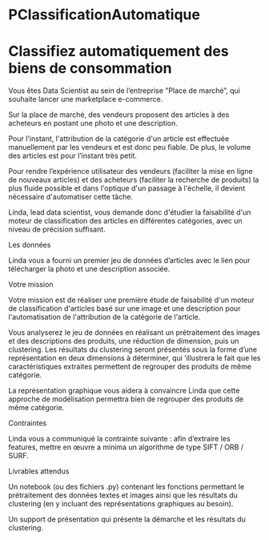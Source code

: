 # PClassificationAutomatique
# Classifiez automatiquement des biens de consommation

Vous êtes Data Scientist au sein de l’entreprise "Place de marché”, qui souhaite lancer une marketplace e-commerce.

Sur la place de marché, des vendeurs proposent des articles à des acheteurs en postant une photo et une description.

Pour l'instant, l'attribution de la catégorie d'un article est effectuée manuellement par les vendeurs et est donc peu fiable. De plus, le volume des articles est pour l’instant très petit.

Pour rendre l’expérience utilisateur des vendeurs (faciliter la mise en ligne de nouveaux articles) et des acheteurs (faciliter la recherche de produits) la plus fluide possible et dans l'optique d'un passage à l'échelle, il devient nécessaire d'automatiser cette tâche.

Linda, lead data scientist, vous demande donc d'étudier la faisabilité d'un moteur de classification des articles en différentes catégories, avec un niveau de précision suffisant.

Les données

Linda vous a fourni un premier jeu de données d’articles avec le lien pour télécharger la photo et une description associée.

Votre mission

Votre mission est de réaliser une première étude de faisabilité d'un moteur de classification d'articles basé sur une image et une description pour l'automatisation de l'attribution de la catégorie de l'article.

Vous analyserez le jeu de données en réalisant un prétraitement des images et des descriptions des produits, une réduction de dimension, puis un clustering. Les résultats du clustering seront présentés sous la forme d’une représentation en deux dimensions à déterminer, qui ’illustrera le fait que les caractéristiques extraites permettent de regrouper des produits de même catégorie.

La représentation graphique vous aidera à convaincre Linda que cette approche de modélisation permettra bien de regrouper des produits de même catégorie.

Contraintes

Linda vous a communiqué la contrainte suivante : afin d’extraire les features, mettre en œuvre a minima un algorithme de type SIFT / ORB / SURF.

Livrables attendus

Un notebook (ou des fichiers .py) contenant les fonctions permettant le prétraitement des données textes et images ainsi que les résultats du clustering (en y incluant des représentations graphiques au besoin).

Un support de présentation qui présente la démarche et les résultats du clustering.
